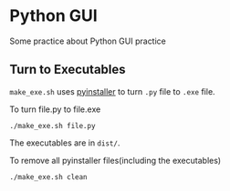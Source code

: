 # Python GUI
Some practice about Python GUI practice
## Turn to Executables
`make_exe.sh` uses [pyinstaller](http://www.pyinstaller.org/) to turn `.py` file to `.exe` file.

To turn file.py to file.exe
```bash=
./make_exe.sh file.py
```
The executables are in `dist/`.

To remove all pyinstaller files(including the executables)
```bash=
./make_exe.sh clean
```

